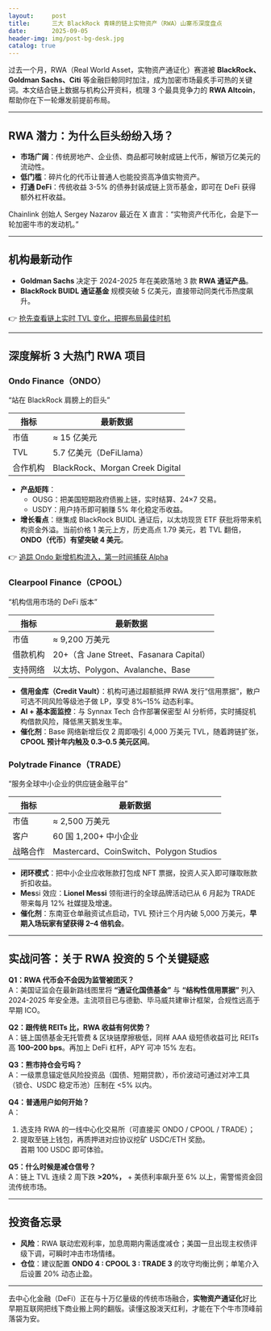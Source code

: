 ```yaml
---
layout:     post
title:      三大 BlackRock 青睐的链上实物资产（RWA）山寨币深度盘点
date:       2025-09-05
header-img: img/post-bg-desk.jpg
catalog: true
---
```


过去一个月，RWA（Real World Asset，实物资产通证化）赛道被 **BlackRock、Goldman Sachs、Citi** 等金融巨鲸同时加注，成为加密市场最炙手可热的关键词。本文结合链上数据与机构公开资料，梳理 3 个最具竞争力的 **RWA Altcoin**，帮助你在下一轮爆发前提前布局。

---

## RWA 潜力：为什么巨头纷纷入场？

- **市场广阔**：传统房地产、企业债、商品都可映射成链上代币，解锁万亿美元的流动性。
- **低门槛**：碎片化的代币让普通人也能投资高净值实物资产。
- **打通 DeFi**：传统收益 3-5% 的债券封装成链上货币基金，即可在 DeFi 获得额外杠杆收益。

Chainlink 创始人 Sergey Nazarov 最近在 X 直言：“实物资产代币化，会是下一轮加密牛市的发动机。”

---

## 机构最新动作

- **Goldman Sachs** 决定于 2024-2025 年在美欧落地 3 款 **RWA 通证产品**。
- **BlackRock BUIDL 通证基金** 规模突破 5 亿美元，直接带动同类代币热度飙升。

👉 [抢先查看链上实时 TVL 变化，把握布局最佳时机](https://okxdog.com/)

---

## 深度解析 3 大热门 RWA 项目

### Ondo Finance（ONDO）  
“站在 BlackRock 肩膀上的巨头”

| 指标 | 最新数据 |
|---|---|
| 市值 | ≈ 15 亿美元 |
| TVL | 5.7 亿美元（DeFiLlama） |
| 合作机构 | BlackRock、Morgan Creek Digital |

- **产品矩阵**：  
  - OUSG：把美国短期政府债搬上链，实时结算、24×7 交易。  
  - USDY：用户持币即可躺赚 5% 年化稳定币收益。  
- **增长看点**：继集成 BlackRock BUIDL 通证后，以太坊现货 ETF 获批将带来机构资金外溢。当前价格 1 美元上方，历史高点 1.79 美元，若 TVL 翻倍，**ONDO（代币）有望突破 4 美元**。

👉 [追踪 Ondo 新增机构流入，第一时间捕获 Alpha](https://okxdog.com/)

### Clearpool Finance（CPOOL）  
“机构信用市场的 DeFi 版本”

| 指标 | 最新数据 |
|---|---|
| 市值 | ≈ 9,200 万美元 |
| 借款机构 | 20+（含 Jane Street、Fasanara Capital） |
| 支持网络 | 以太坊、Polygon、Avalanche、Base |

- **信用金库（Credit Vault）**：机构可通过超额抵押 RWA 发行“信用票据”，散户可选不同风险等级池子做 LP，享受 8%–15% 动态利率。  
- **AI + 基本面监控**：与 Synnax Tech 合作部署保密型 AI 分析师，实时捕捉机构借款风险，降低黑天鹅发生率。  
- **催化剂**：Base 网络新增后仅 2 周即吸引 4,000 万美元 TVL，随着跨链扩张，**CPOOL 预计年内触及 0.3–0.5 美元区间**。

### Polytrade Finance（TRADE）  
“服务全球中小企业的供应链金融平台”

| 指标 | 最新数据 |
|---|---|
| 市值 | ≈ 2,500 万美元  |
| 客户 | 60 国 1,200+ 中小企业 |
| 战略合作 | Mastercard、CoinSwitch、Polygon Studios |

- **闭环模式**：把中小企业应收账款打包成 NFT 票据，投资人买入即可赚取账款折扣收益。  
- **Mes**si 效应：**Lionel Messi** 领衔进行的全球品牌活动已从 6 月起为 TRADE 带来每月 12% 社媒提及增速。  
- **催化剂**：东南亚仓单融资试点启动，TVL 预计三个月内破 5,000 万美元，**早期入场玩家有望获得 2–4 倍机会**。

---

## 实战问答：关于 RWA 投资的 5 个关键疑惑

**Q1：RWA 代币会不会因为监管被团灭？**  
A：美国证监会在最新路线图里将 **“通证化国债基金”** 与 **“结构性信用票据”** 列入 2024-2025 年安全港。主流项目已与德勤、毕马威共建审计框架，合规性远高于早期 ICO。

**Q2：跟传统 REITs 比，RWA 收益有何优势？**  
A：链上国债基金无托管费 & 区块链摩擦极低，同样 AAA 级短债收益可比 REITs 高 **100–200 bps**。再加上 DeFi 杠杆，APY 可冲 15% 左右。

**Q3：熊市持仓会亏吗？**  
A：一级票息锚定低风险投资品（国债、短期贷款），币价波动可通过对冲工具（锁仓、USDC 稳定币池）压制在 <5% 以内。

**Q4：普通用户如何开始？**  
A：  
1. 选支持 RWA 的一线中心化交易所（可直接买 ONDO / CPOOL / TRADE）；  
2. 提取至链上钱包，再质押进对应协议挖矿 USDC/ETH 奖励。  
首期 100 USDC 即可体验。

**Q5：什么时候是减仓信号？**  
A：链上 TVL 连续 2 周下跌 **>20%，** + 美债利率飙升至 6% 以上，需警惕资金回流传统市场。

---

## 投资备忘录

- **风险**：RWA 联动宏观利率，加息周期内需适度减仓；美国一旦出现主权债评级下调，可瞬时冲击市场情绪。  
- **仓位**：建议配置 **ONDO 4 : CPOOL 3 : TRADE 3** 的攻守均衡比例；单笔介入后设置 20% 动态止盈。

---

去中心化金融（DeFi）正在与十万亿量级的传统市场融合，**实物资产通证化**好比早期互联网把线下商业搬上网的翻版。读懂这股泼天红利，才能在下个牛市顶峰前落袋为安。